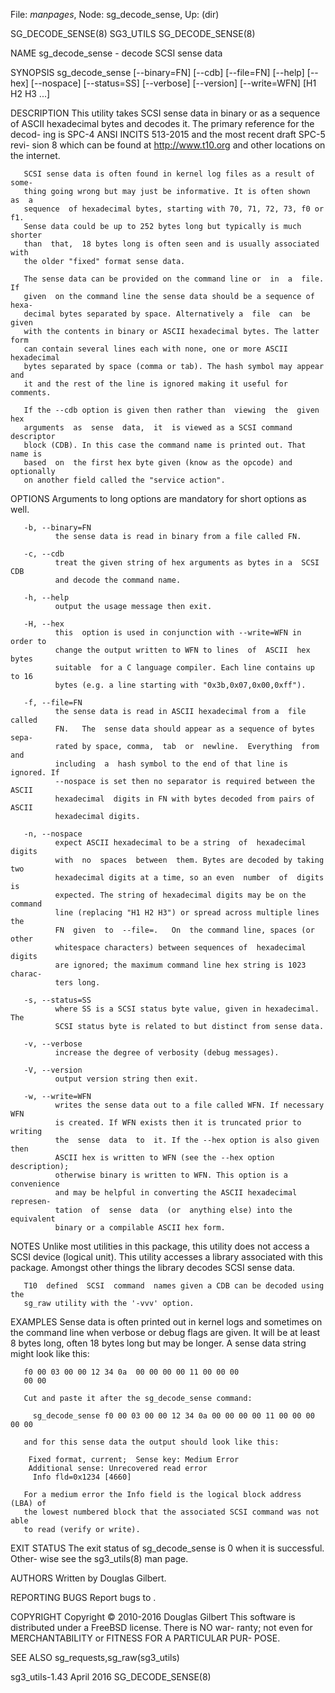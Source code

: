File: *manpages*,  Node: sg_decode_sense,  Up: (dir)

SG_DECODE_SENSE(8)                 SG3_UTILS                SG_DECODE_SENSE(8)



NAME
       sg_decode_sense - decode SCSI sense data

SYNOPSIS
       sg_decode_sense  [--binary=FN]  [--cdb]  [--file=FN]  [--help]  [--hex]
       [--nospace] [--status=SS] [--verbose] [--version] [--write=WFN] [H1  H2
       H3 ...]

DESCRIPTION
       This  utility takes SCSI sense data in binary or as a sequence of ASCII
       hexadecimal bytes and decodes it. The primary reference for the  decod-
       ing is SPC-4 ANSI INCITS 513-2015 and the most recent draft SPC-5 revi-
       sion 8 which can be found at http://www.t10.org and other locations  on
       the internet.

       SCSI sense data is often found in kernel log files as a result of some-
       thing going wrong but may just be informative. It is often shown  as  a
       sequence  of hexadecimal bytes, starting with 70, 71, 72, 73, f0 or f1.
       Sense data could be up to 252 bytes long but typically is much  shorter
       than  that,  18 bytes long is often seen and is usually associated with
       the older "fixed" format sense data.

       The sense data can be provided on the command line or  in  a  file.  If
       given  on the command line the sense data should be a sequence of hexa-
       decimal bytes separated by space. Alternatively a  file  can  be  given
       with the contents in binary or ASCII hexadecimal bytes. The latter form
       can contain several lines each with none, one or more ASCII hexadecimal
       bytes separated by space (comma or tab). The hash symbol may appear and
       it and the rest of the line is ignored making it useful for comments.

       If the --cdb option is given then rather than  viewing  the  given  hex
       arguments  as  sense  data,  it  is viewed as a SCSI command descriptor
       block (CDB). In this case the command name is printed out. That name is
       based  on  the first hex byte given (know as the opcode) and optionally
       on another field called the "service action".

OPTIONS
       Arguments to long options are mandatory for short options as well.

       -b, --binary=FN
              the sense data is read in binary from a file called FN.

       -c, --cdb
              treat the given string of hex arguments as bytes in a  SCSI  CDB
              and decode the command name.

       -h, --help
              output the usage message then exit.

       -H, --hex
              this  option is used in conjunction with --write=WFN in order to
              change the output written to WFN to lines  of  ASCII  hex  bytes
              suitable  for a C language compiler. Each line contains up to 16
              bytes (e.g. a line starting with "0x3b,0x07,0x00,0xff").

       -f, --file=FN
              the sense data is read in ASCII hexadecimal from a  file  called
              FN.   The  sense data should appear as a sequence of bytes sepa-
              rated by space, comma,  tab  or  newline.  Everything  from  and
              including  a  hash symbol to the end of that line is ignored. If
              --nospace is set then no separator is required between the ASCII
              hexadecimal  digits in FN with bytes decoded from pairs of ASCII
              hexadecimal digits.

       -n, --nospace
              expect ASCII hexadecimal to be a string  of  hexadecimal  digits
              with  no  spaces  between  them. Bytes are decoded by taking two
              hexadecimal digits at a time, so an even  number  of  digits  is
              expected. The string of hexadecimal digits may be on the command
              line (replacing "H1 H2 H3") or spread across multiple lines  the
              FN  given  to  --file=.   On  the command line, spaces (or other
              whitespace characters) between sequences of  hexadecimal  digits
              are ignored; the maximum command line hex string is 1023 charac-
              ters long.

       -s, --status=SS
              where SS is a SCSI status byte value, given in hexadecimal.  The
              SCSI status byte is related to but distinct from sense data.

       -v, --verbose
              increase the degree of verbosity (debug messages).

       -V, --version
              output version string then exit.

       -w, --write=WFN
              writes the sense data out to a file called WFN. If necessary WFN
              is created. If WFN exists then it is truncated prior to  writing
              the  sense  data  to  it. If the --hex option is also given then
              ASCII hex is written to WFN (see the --hex option  description);
              otherwise binary is written to WFN. This option is a convenience
              and may be helpful in converting the ASCII hexadecimal represen-
              tation  of  sense  data  (or  anything else) into the equivalent
              binary or a compilable ASCII hex form.

NOTES
       Unlike most utilities in this package, this utility does not  access  a
       SCSI  device (logical unit). This utility accesses a library associated
       with this package. Amongst other things the library decodes SCSI  sense
       data.

       T10  defined  SCSI  command  names given a CDB can be decoded using the
       sg_raw utility with the '-vvv' option.

EXAMPLES
       Sense data is often printed out in kernel logs  and  sometimes  on  the
       command line when verbose or debug flags are given. It will be at least
       8 bytes long, often 18 bytes long but  may  be  longer.  A  sense  data
       string might look like this:

       f0 00 03 00 00 12 34 0a  00 00 00 00 11 00 00 00
       00 00

       Cut and paste it after the sg_decode_sense command:

         sg_decode_sense f0 00 03 00 00 12 34 0a 00 00 00 00 11 00 00 00 00 00

       and for this sense data the output should look like this:

        Fixed format, current;  Sense key: Medium Error
        Additional sense: Unrecovered read error
         Info fld=0x1234 [4660]

       For a medium error the Info field is the logical block address (LBA) of
       the lowest numbered block that the associated SCSI command was not able
       to read (verify or write).

EXIT STATUS
       The  exit  status of sg_decode_sense is 0 when it is successful. Other-
       wise see the sg3_utils(8) man page.

AUTHORS
       Written by Douglas Gilbert.

REPORTING BUGS
       Report bugs to <dgilbert at interlog dot com>.

COPYRIGHT
       Copyright © 2010-2016 Douglas Gilbert
       This software is distributed under a FreeBSD license. There is NO  war-
       ranty;  not  even  for MERCHANTABILITY or FITNESS FOR A PARTICULAR PUR-
       POSE.

SEE ALSO
       sg_requests,sg_raw(sg3_utils)



sg3_utils-1.43                    April 2016                SG_DECODE_SENSE(8)
